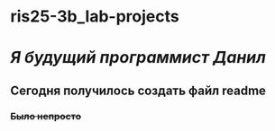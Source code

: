 # ris25-3b_lab-projects
# *Я будущий программист Данил*

## Сегодня получилось создать файл readme ##
###
### **~~Было непросто~~**
